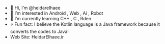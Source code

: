 - 👋 Hi, I’m @heidarelhaee
- 👀 I’m interested in Android , Web , Ai , Robot
- 🌱 I’m currently learning C++ , C , Rden
- ⚡ Fun fact: I believe the Kotlin language is a Java framework because it converts the codes to Java!
- Web Site: HeidarElhaee.ir

<!---
heidarelhaee/heidarelhaee is a ✨ special ✨ repository because its `README.md` (this file) appears on your GitHub profile.
You can click the Preview link to take a look at your changes.
--->
